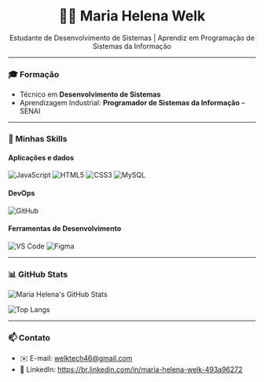 <h1 align="center">👩‍💻 Maria Helena Welk</h1>

<p align="center">
  Estudante de Desenvolvimento de Sistemas | Aprendiz em Programação de Sistemas da Informação
</p>

---

### 🎓 Formação

- Técnico em **Desenvolvimento de Sistemas**
- Aprendizagem Industrial: **Programador de Sistemas da Informação** – SENAI

---

### 💼 Minhas Skills

#### Aplicações e dados

![JavaScript](https://img.shields.io/badge/JavaScript-F7DF1E?style=for-the-badge&logo=javascript&logoColor=black)
![HTML5](https://img.shields.io/badge/HTML5-E34F26?style=for-the-badge&logo=html5&logoColor=white)
![CSS3](https://img.shields.io/badge/CSS3-1572B6?style=for-the-badge&logo=css3&logoColor=white)
![MySQL](https://img.shields.io/badge/MySQL-005C84?style=for-the-badge&logo=mysql&logoColor=white)

#### DevOps

![GitHub](https://img.shields.io/badge/GitHub-181717?style=for-the-badge&logo=github&logoColor=white)

#### Ferramentas de Desenvolvimento

![VS Code](https://img.shields.io/badge/VS_Code-007ACC?style=for-the-badge&logo=visual-studio-code&logoColor=white)
![Figma](https://img.shields.io/badge/Figma-F24E1E?style=for-the-badge&logo=figma&logoColor=white)

---

### 📊 GitHub Stats

<!-- Substitua `seu-usuario` pelo seu @ no GitHub -->
![Maria Helena's GitHub Stats](https://github-readme-stats.vercel.app/api?username=seu-usuario&show_icons=true&theme=radical)

![Top Langs](https://github-readme-stats.vercel.app/api/top-langs/?username=seu-usuario&layout=compact&theme=radical)

---

### 📫 Contato

- ✉️ E-mail: welktech46@gmail.com
- 💼 LinkedIn: https://br.linkedin.com/in/maria-helena-welk-493a96272
